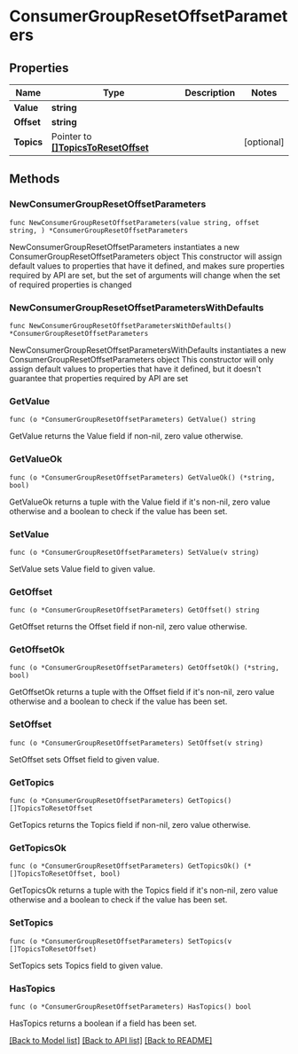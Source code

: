 # ConsumerGroupResetOffsetParameters

## Properties

Name | Type | Description | Notes
------------ | ------------- | ------------- | -------------
**Value** | **string** |  | 
**Offset** | **string** |  | 
**Topics** | Pointer to [**[]TopicsToResetOffset**](TopicsToResetOffset.md) |  | [optional] 


## Methods

### NewConsumerGroupResetOffsetParameters

`func NewConsumerGroupResetOffsetParameters(value string, offset string, ) *ConsumerGroupResetOffsetParameters`

NewConsumerGroupResetOffsetParameters instantiates a new ConsumerGroupResetOffsetParameters object
This constructor will assign default values to properties that have it defined,
and makes sure properties required by API are set, but the set of arguments
will change when the set of required properties is changed

### NewConsumerGroupResetOffsetParametersWithDefaults

`func NewConsumerGroupResetOffsetParametersWithDefaults() *ConsumerGroupResetOffsetParameters`

NewConsumerGroupResetOffsetParametersWithDefaults instantiates a new ConsumerGroupResetOffsetParameters object
This constructor will only assign default values to properties that have it defined,
but it doesn't guarantee that properties required by API are set


### GetValue

`func (o *ConsumerGroupResetOffsetParameters) GetValue() string`

GetValue returns the Value field if non-nil, zero value otherwise.

### GetValueOk

`func (o *ConsumerGroupResetOffsetParameters) GetValueOk() (*string, bool)`

GetValueOk returns a tuple with the Value field if it's non-nil, zero value otherwise
and a boolean to check if the value has been set.

### SetValue

`func (o *ConsumerGroupResetOffsetParameters) SetValue(v string)`

SetValue sets Value field to given value.



### GetOffset

`func (o *ConsumerGroupResetOffsetParameters) GetOffset() string`

GetOffset returns the Offset field if non-nil, zero value otherwise.

### GetOffsetOk

`func (o *ConsumerGroupResetOffsetParameters) GetOffsetOk() (*string, bool)`

GetOffsetOk returns a tuple with the Offset field if it's non-nil, zero value otherwise
and a boolean to check if the value has been set.

### SetOffset

`func (o *ConsumerGroupResetOffsetParameters) SetOffset(v string)`

SetOffset sets Offset field to given value.



### GetTopics

`func (o *ConsumerGroupResetOffsetParameters) GetTopics() []TopicsToResetOffset`

GetTopics returns the Topics field if non-nil, zero value otherwise.

### GetTopicsOk

`func (o *ConsumerGroupResetOffsetParameters) GetTopicsOk() (*[]TopicsToResetOffset, bool)`

GetTopicsOk returns a tuple with the Topics field if it's non-nil, zero value otherwise
and a boolean to check if the value has been set.

### SetTopics

`func (o *ConsumerGroupResetOffsetParameters) SetTopics(v []TopicsToResetOffset)`

SetTopics sets Topics field to given value.

### HasTopics

`func (o *ConsumerGroupResetOffsetParameters) HasTopics() bool`

HasTopics returns a boolean if a field has been set.



[[Back to Model list]](../README.md#documentation-for-models) [[Back to API list]](../README.md#documentation-for-api-endpoints) [[Back to README]](../README.md)

